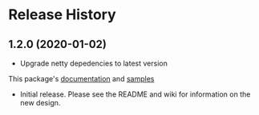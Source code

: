 # Release History

## 1.2.0 (2020-01-02)
- Upgrade netty depedencies to latest version 

This package's
[documentation](https://github.com/Azure/azure-sdk-for-java/blob/master/sdk/core/azure-core-http-netty/README.md)
and
[samples](https://github.com/Azure/azure-sdk-for-java/tree/master/sdk/core/azure-core-http-netty/src/samples/java/com/azure/core/http/netty)

- Initial release. Please see the README and wiki for information on the new design.
